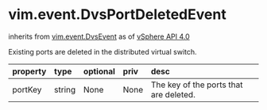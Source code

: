 vim.event.DvsPortDeletedEvent
=============================
inherits from [vim.event.DvsEvent](docs/vim.event.DvsEvent.md)
as of [vSphere API 4.0](vim.version.md#vim.version.version5)


Existing ports are deleted in the distributed virtual switch.

| property | type | optional | priv | desc |
|:---------|:-----|:---------|:-----|:-----|
| portKey | string | None | None | The key of the ports that are deleted. |


